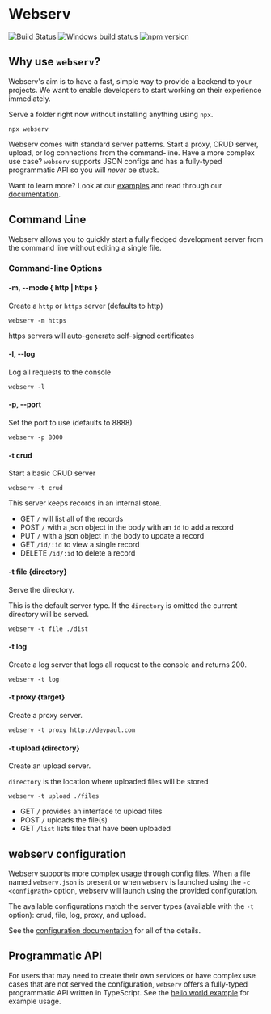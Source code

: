 # Webserv

[![Build Status](https://travis-ci.org/devpaul/webserv.svg?branch=master)](https://travis-ci.org/devpaul/webserv)
[![Windows build status](https://ci.appveyor.com/api/projects/status/pwxbf43ctu05uxn8?svg=true)](https://ci.appveyor.com/project/devpaul/webserv)
[![npm version](https://badge.fury.io/js/webserv.svg)](https://badge.fury.io/js/webserv)

## Why use `webserv`?

Webserv's aim is to have a fast, simple way to provide a backend to your projects. We want to enable developers to start working on their experience immediately.

Serve a folder right now without installing anything using `npx`.

```
npx webserv
```

Webserv comes with standard server patterns. Start a proxy, CRUD server, upload, or log connections from the command-line. Have a more complex use case? `webserv` supports JSON configs and has a fully-typed programmatic API so you will *never* be stuck.

Want to learn more? Look at our [examples](https://github.com/devpaul/webserv/tree/master/examples) and read through our [documentation](https://github.com/devpaul/webserv/tree/master/docs).

## Command Line

Webserv allows you to quickly start a fully fledged development server from the command line without editing a single file.

### Command-line Options

#### -m, --mode { http | https }

Create a `http` or `https` server (defaults to http)

```
webserv -m https
```

https servers will auto-generate self-signed certificates

#### -l, --log

Log all requests to the console

```
webserv -l
```

#### -p, --port

Set the port to use (defaults to 8888)

```
webserv -p 8000
```

#### -t crud

Start a basic CRUD server

```
webserv -t crud
```

This server keeps records in an internal store.

* GET `/` will list all of the records
* POST `/` with a json object in the body with an `id` to add a record
* PUT `/` with a json object in the body to update a record
* GET `/id/:id` to view a single record
* DELETE `/id/:id` to delete a record

#### -t file {directory}

Serve the directory.

This is the default server type. If the `directory` is omitted the current directory will be served.

```
webserv -t file ./dist
```

#### -t log

Create a log server that logs all request to the console and returns 200.

```
webserv -t log
```

#### -t proxy {target}

Create a proxy server.

```
webserv -t proxy http://devpaul.com
```

#### -t upload {directory}

Create an upload server.

`directory` is the location where uploaded files will be stored

```
webserv -t upload ./files
```

* GET `/` provides an interface to upload files
* POST `/` uploads the file(s)
* GET `/list` lists files that have been uploaded

## webserv configuration

Webserv supports more complex usage through config files. When a file named `webserv.json` is present or when `webserv` is launched using the `-c <configPath>` option, webserv will launch using the provided configuration.

The available configurations match the server types (available with the `-t` option): crud, file, log, proxy, and upload.

See the [configuration documentation](https://github.com/devpaul/webserv/blob/master/docs/configuration.md) for all of the details.

## Programmatic API

For users that may need to create their own services or have complex use cases that are not served the configuration, `webserv` offers a fully-typed programmatic API written in TypeScript. See the [hello world example](https://github.com/devpaul/webserv/blob/master/examples/hello-world/services/hello.ts) for example usage.
